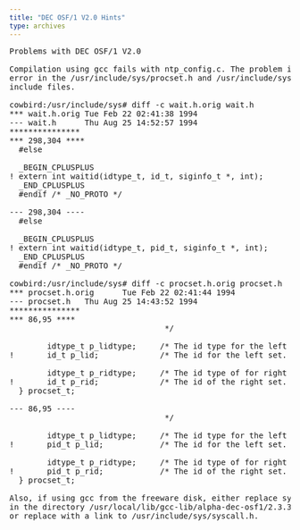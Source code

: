 ```yaml
---
title: "DEC OSF/1 V2.0 Hints"
type: archives
---
```


<pre>Problems with DEC OSF/1 V2.0

Compilation using gcc fails with ntp_config.c. The problem is an apparent
error in the /usr/include/sys/procset.h and /usr/include/sys/wait.h
include files.

cowbird:/usr/include/sys# diff -c wait.h.orig wait.h
*** wait.h.orig Tue Feb 22 02:41:38 1994
--- wait.h      Thu Aug 25 14:52:57 1994
***************
*** 298,304 ****
  #else

  _BEGIN_CPLUSPLUS
! extern int waitid(idtype_t, id_t, siginfo_t *, int);
  _END_CPLUSPLUS
  #endif /* _NO_PROTO */

--- 298,304 ----
  #else

  _BEGIN_CPLUSPLUS
! extern int waitid(idtype_t, pid_t, siginfo_t *, int);
  _END_CPLUSPLUS
  #endif /* _NO_PROTO */

cowbird:/usr/include/sys# diff -c procset.h.orig procset.h
*** procset.h.orig      Tue Feb 22 02:41:44 1994
--- procset.h   Thu Aug 25 14:43:52 1994
***************
*** 86,95 ****
                                 */

        idtype_t p_lidtype;     /* The id type for the left set. */
!       id_t p_lid;             /* The id for the left set. */

        idtype_t p_ridtype;     /* The id type of for right set. */
!       id_t p_rid;             /* The id of the right set. */
  } procset_t;

--- 86,95 ----
                                 */

        idtype_t p_lidtype;     /* The id type for the left set. */
!       pid_t p_lid;            /* The id for the left set. */

        idtype_t p_ridtype;     /* The id type of for right set. */
!       pid_t p_rid;            /* The id of the right set. */
  } procset_t;

Also, if using gcc from the freeware disk, either replace syscall.h
in the directory /usr/local/lib/gcc-lib/alpha-dec-osf1/2.3.3/include
or replace with a link to /usr/include/sys/syscall.h.

</pre>